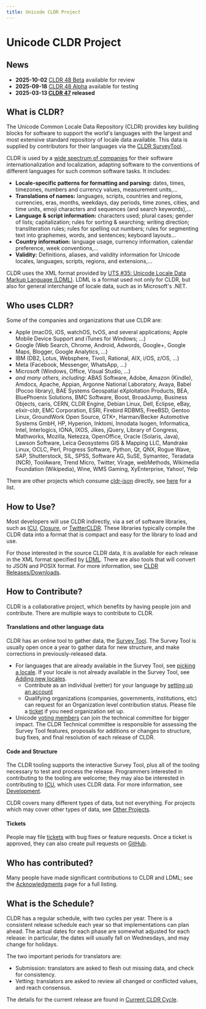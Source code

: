 ```yaml
---
title: Unicode CLDR Project
---
```


# Unicode CLDR Project

## News
- **2025-10-02** [CLDR 48 Beta](downloads/cldr-48) available for review
- **2025-09-18** [CLDR 48 Alpha](downloads/cldr-48) available for testing
- **2025-03-13 [CLDR 47](downloads/cldr-47) released**


## What is CLDR?

The Unicode Common Locale Data Repository (CLDR) provides key building blocks for software to support the world's languages with the largest and most extensive standard repository of locale data available. This data is supplied by contributors for their languages via the [CLDR SurveyTool](#translations-and-other-language-data).

CLDR is used by a [wide spectrum of companies](#who-uses-cldr) for their software internationalization and localization, adapting software to the conventions of different languages for such common software tasks. It includes:
- **Locale-specific patterns for formatting and parsing:** dates, times, timezones, numbers and currency values, measurement units,…
- **Translations of names:** languages, scripts, countries and regions, currencies, eras, months, weekdays, day periods, time zones, cities, and time units, emoji characters and sequences (and search keywords),…
- **Language & script information:** characters used; plural cases; gender of lists; capitalization; rules for sorting & searching; writing direction; transliteration rules; rules for spelling out numbers; rules for segmenting text into graphemes, words, and sentences; keyboard layouts…
- **Country information:** language usage, currency information, calendar preference, week conventions,…
- **Validity:** Definitions, aliases, and validity information for Unicode locales, languages, scripts, regions, and extensions,…

CLDR uses the XML format provided by [UTS #35: Unicode Locale Data Markup Language (LDML)](https://www.unicode.org/reports/tr35/). LDML is a format used not only for CLDR, but also for general interchange of locale data, such as in Microsoft's .NET.

## Who uses CLDR?

Some of the companies and organizations that use CLDR are:
-   Apple (macOS, iOS, watchOS, tvOS, and several applications; Apple Mobile Device Support and iTunes for Windows; …)
-   Google (Web Search, Chrome, Android, Adwords, Google+, Google Maps, Blogger, Google Analytics, …)
-   IBM (DB2, Lotus, Websphere, Tivoli, Rational, AIX, i/OS, z/OS, …)
-   Meta (Facebook, Messenger, WhatsApp, …)
-   Microsoft (Windows, Office, Visual Studio, …)
-   *and many others, including:* ABAS Software, Adobe, Amazon (Kindle), Amdocs, Apache, Appian, Argonne National Laboratory, Avaya, Babel (Pocoo library), BAE Systems Geospatial eXploitation Products, BEA, BluePhoenix Solutions, BMC Software, Boost, BroadJump, Business Objects, caris, CERN, CLDR Engine, Debian Linux, Dell, Eclipse, eBay, elixir-cldr, EMC Corporation, ESRI, Firebird RDBMS, FreeBSD, Gentoo Linux, GroundWork Open Source, GTK+, Harman/Becker Automotive Systems GmbH, HP, Hyperion, Inktomi, Innodata Isogen, Informatica, Intel, Interlogics, IONA, IXOS, Jikes, jQuery, Library of Congress, Mathworks, Mozilla, Netezza, OpenOffice, Oracle (Solaris, Java), Lawson Software, Leica Geosystems GIS & Mapping LLC, Mandrake Linux, OCLC, Perl, Progress Software, Python, Qt, QNX, Rogue Wave, SAP, Shutterstock, SIL, SPSS, Software AG, SuSE, Symantec, Teradata (NCR), ToolAware, Trend Micro, Twitter, Virage, webMethods, Wikimedia Foundation (Wikipedia), Wine, WMS Gaming, XyEnterprise, Yahoo!, Yelp

There are other projects which consume [cldr-json] directly, see [here][cldr-json-users] for a list.

## How to Use?

Most developers will use CLDR indirectly, via a set of software libraries, such as [ICU](https://icu.unicode.org/), [Closure](https://github.com/google/closure-library), or [TwitterCLDR](https://blog.x.com/engineering/en_us/a/2012/twittercldr-improving-internationalization-support-in-ruby). These libraries typically compile the CLDR data into a format that is compact and easy for the library to load and use.

For those interested in the source CLDR data, it is available for each release in the XML format specified by [LDML](https://www.unicode.org/reports/tr35/). There are also tools that will convert to JSON and POSIX format. For more information, see [CLDR Releases/Downloads](index/downloads).

## How to Contribute?

CLDR is a collaborative project, which benefits by having people join and contribute. There are multiple ways to contribute to CLDR.

#### Translations and other language data

CLDR has an online tool to gather data, the [Survey Tool](index/survey-tool). The Survey Tool is usually open once a year to gather data for new structure, and make corrections in previously-released data.

- For languages that are already available in the Survey Tool, see [picking a locale](translation/getting-started/guide#picking-locales). If your locale is not already available in the Survey Tool, see [Adding new locales](requesting_changes#adding-new-locales).
    -   Contribute as an individual (vetter) for your language by [setting up an account](index/survey-tool/survey-tool-accounts)
    -   Qualifying organizations (companies, governments, institutions, etc) can request for an Organization level contribution status. Please file a [ticket](requesting_changes#how-to-file-a-ticket) if you need organization set up.
- Unicode [voting members](https://home.unicode.org/membership/members/) can join the technical committee for bigger impact. The CLDR Technical committee is responsible for assessing the Survey Tool features, proposals for additions or changes to structure, bug fixes, and final resolution of each release of CLDR.

#### Code and Structure

The CLDR tooling supports the interactive Survey Tool, plus all of the tooling necessary to test and process the release. Programmers interested in contributing to the tooling are welcome; they may also be interested in contributing to [ICU](https://icu.unicode.org/), which uses CLDR data. For more information, see [Development](development).

CLDR covers many different types of data, but not everything. For projects which may cover other types of data, see [Other Projects](covered-by-other-projects).

#### Tickets

People may file [tickets](requesting_changes) with bug fixes or feature requests. Once a ticket is approved, they can also create pull requests on [GitHub](https://github.com/unicode-org/cldr).

## Who has contributed?

Many people have made significant contributions to CLDR and LDML; see the [Acknowledgments](index/acknowledgments) page for a full listing.

## What is the Schedule?

CLDR has a regular schedule, with two cycles per year. There is a consistent release schedule each year so that implementations can plan ahead. The actual dates for each phase are somewhat adjusted for each release: in particular, the dates will usually fall on Wednesdays, and may change for holidays.

The two important periods for translators are:

- Submission: translators are asked to flesh out missing data, and check for consistency.
- Vetting: translators are asked to review all changed or conflicted values, and reach consensus.


The details for the current release are found in [Current CLDR Cycle](https://docs.google.com/spreadsheets/d/1N6inI5R84UoYlRwuCNPBOAP7ri4q2CmJmh8DC5g-S6c/edit#gid=1680747936).

[cldr-json]: /index/json-format-data
[cldr-json-users]: https://github.com/unicode-org/cldr-json/blob/master/USERS.md#projects

